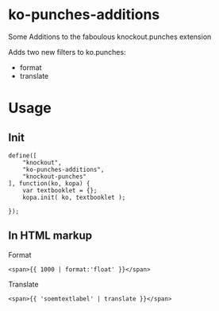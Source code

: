 # ko-punches-additions
Some Additions to the faboulous knockout.punches extension

Adds two new filters to ko.punches:

- format
- translate

# Usage

## Init
	define([
		"knockout",
		"ko-punches-additions",
		"knockout-punches"
	], function(ko, kopa) {
		var textbooklet = {};
		kopa.init( ko, textbooklet );
	
	});

## In HTML markup
	
Format
	
	<span>{{ 1000 | format:'float' }}</span>

Translate

	<span>{{ 'soemtextlabel' | translate }}</span>
